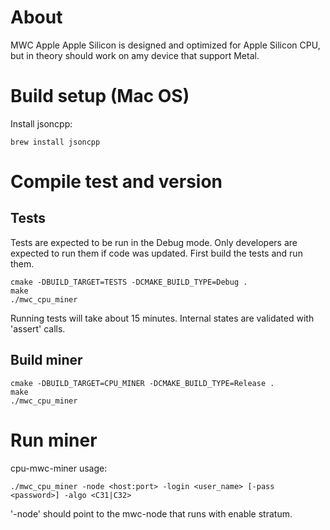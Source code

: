 # About
MWC Apple Apple Silicon is designed and optimized for Apple Silicon CPU, but in theory should work on amy device that support Metal.



# Build setup (Mac OS)
Install jsoncpp:
```
brew install jsoncpp
```

# Compile test and version

## Tests 

Tests are expected to be run in the Debug mode. Only developers are expected to run them if code was updated.
First build the tests and run them.
```
cmake -DBUILD_TARGET=TESTS -DCMAKE_BUILD_TYPE=Debug .
make
./mwc_cpu_miner
```
Running tests will take about 15 minutes. Internal states are validated with 'assert' calls. 

## Build miner

```
cmake -DBUILD_TARGET=CPU_MINER -DCMAKE_BUILD_TYPE=Release .
make
./mwc_cpu_miner
```

# Run miner

cpu-mwc-miner usage:
```
./mwc_cpu_miner -node <host:port> -login <user_name> [-pass <password>] -algo <C31|C32>
```

'-node' should point to the mwc-node that runs with enable stratum. 
